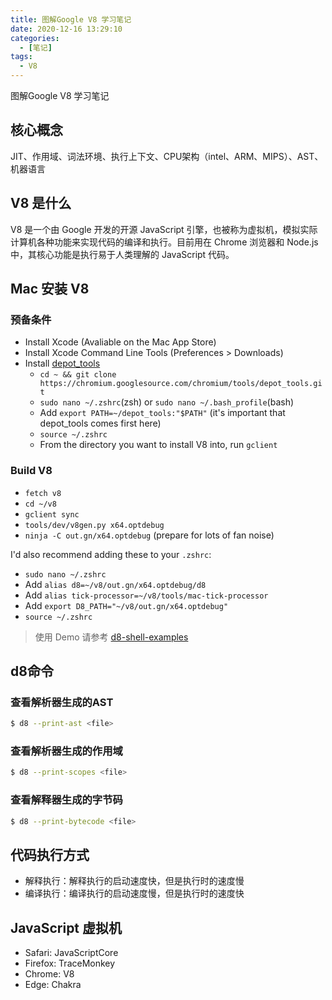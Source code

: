 ```yaml
---
title: 图解Google V8 学习笔记
date: 2020-12-16 13:29:10
categories:
  - [笔记]
tags:
  - V8
---
```


图解Google V8 学习笔记

<!--more-->

## 核心概念

JIT、作用域、词法环境、执行上下文、CPU架构（intel、ARM、MIPS）、AST、机器语言

## V8 是什么

V8 是一个由 Google 开发的开源 JavaScript 引擎，也被称为虚拟机，模拟实际计算机各种功能来实现代码的编译和执行。目前用在 Chrome 浏览器和 Node.js 中，其核心功能是执行易于人类理解的 JavaScript 代码。

## Mac 安装 V8

### 预备条件

- Install Xcode (Avaliable on the Mac App Store)
- Install Xcode Command Line Tools (Preferences > Downloads)
- Install [depot_tools](https://www.chromium.org/developers/how-tos/install-depot-tools)
  - `cd ~ && git clone https://chromium.googlesource.com/chromium/tools/depot_tools.git`
  - `sudo nano ~/.zshrc`(zsh) or `sudo nano ~/.bash_profile`(bash)
  - Add `export PATH=~/depot_tools:"$PATH"` (it's important that depot_tools comes first here)
  - `source ~/.zshrc`
  - From the directory you want to install V8 into, run `gclient`

### Build V8

  - `fetch v8`
  - `cd ~/v8`
  - `gclient sync`
  - `tools/dev/v8gen.py x64.optdebug`
  - `ninja -C out.gn/x64.optdebug` (prepare for lots of fan noise)

  I'd also recommend adding these to your `.zshrc`:

  - `sudo nano ~/.zshrc`
  - Add `alias d8=~/v8/out.gn/x64.optdebug/d8`
  - Add `alias tick-processor=~/v8/tools/mac-tick-processor`
  - Add `export D8_PATH="~/v8/out.gn/x64.optdebug"`
  - `source ~/.zshrc`

> 使用 Demo 请参考 [d8-shell-examples](https://gist.github.com/kevincennis/0cd2138c78a07412ef21#d8-shell-examples)

## d8命令

### 查看解析器生成的AST

```sh
$ d8 --print-ast <file>
```

### 查看解析器生成的作用域

```sh
$ d8 --print-scopes <file>
```

### 查看解释器生成的字节码

```sh
$ d8 --print-bytecode <file>
```

## 代码执行方式

- 解释执行：解释执行的启动速度快，但是执行时的速度慢
- 编译执行：编译执行的启动速度慢，但是执行时的速度快

## JavaScript 虚拟机

- Safari: JavaScriptCore
- Firefox: TraceMonkey
- Chrome: V8
- Edge: Chakra